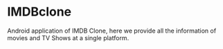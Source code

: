 # IMDBclone
Android application of IMDB Clone, here we provide all the information of movies and TV Shows at a single platform.
